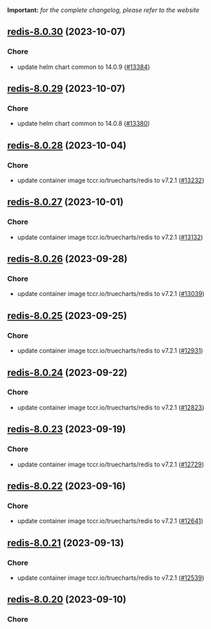 **Important:**
*for the complete changelog, please refer to the website*




## [redis-8.0.30](https://github.com/succelle/charts/compare/redis-8.0.29...redis-8.0.30) (2023-10-07)

### Chore

- update helm chart common to 14.0.9 ([#13384](https://github.com/succelle/charts/issues/13384))
  
  


## [redis-8.0.29](https://github.com/succelle/charts/compare/redis-8.0.28...redis-8.0.29) (2023-10-07)

### Chore

- update helm chart common to 14.0.8 ([#13380](https://github.com/succelle/charts/issues/13380))
  
  


## [redis-8.0.28](https://github.com/succelle/charts/compare/redis-8.0.27...redis-8.0.28) (2023-10-04)

### Chore

- update container image tccr.io/truecharts/redis to v7.2.1 ([#13232](https://github.com/succelle/charts/issues/13232))
  
  


## [redis-8.0.27](https://github.com/succelle/charts/compare/redis-8.0.26...redis-8.0.27) (2023-10-01)

### Chore

- update container image tccr.io/truecharts/redis to v7.2.1 ([#13132](https://github.com/succelle/charts/issues/13132))
  
  


## [redis-8.0.26](https://github.com/succelle/charts/compare/redis-8.0.25...redis-8.0.26) (2023-09-28)

### Chore

- update container image tccr.io/truecharts/redis to v7.2.1 ([#13039](https://github.com/succelle/charts/issues/13039))
  
  


## [redis-8.0.25](https://github.com/succelle/charts/compare/redis-8.0.24...redis-8.0.25) (2023-09-25)

### Chore

- update container image tccr.io/truecharts/redis to v7.2.1 ([#12931](https://github.com/succelle/charts/issues/12931))
  
  


## [redis-8.0.24](https://github.com/succelle/charts/compare/redis-8.0.23...redis-8.0.24) (2023-09-22)

### Chore

- update container image tccr.io/truecharts/redis to v7.2.1 ([#12823](https://github.com/succelle/charts/issues/12823))
  
  


## [redis-8.0.23](https://github.com/succelle/charts/compare/redis-8.0.22...redis-8.0.23) (2023-09-19)

### Chore

- update container image tccr.io/truecharts/redis to v7.2.1 ([#12729](https://github.com/succelle/charts/issues/12729))
  
  


## [redis-8.0.22](https://github.com/succelle/charts/compare/redis-8.0.21...redis-8.0.22) (2023-09-16)

### Chore

- update container image tccr.io/truecharts/redis to v7.2.1 ([#12641](https://github.com/succelle/charts/issues/12641))
  
  


## [redis-8.0.21](https://github.com/succelle/charts/compare/redis-8.0.20...redis-8.0.21) (2023-09-13)

### Chore

- update container image tccr.io/truecharts/redis to v7.2.1 ([#12539](https://github.com/succelle/charts/issues/12539))
  
  


## [redis-8.0.20](https://github.com/succelle/charts/compare/redis-8.0.19...redis-8.0.20) (2023-09-10)

### Chore
